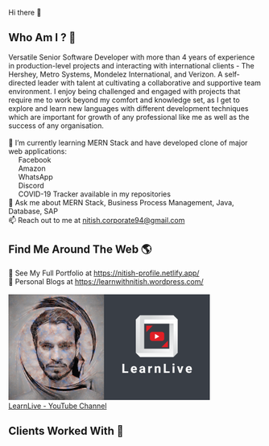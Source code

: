 Hi there 👋 </br>
## Who Am I ? 👨
Versatile Senior Software Developer with more than 4 years of experience in production-level projects and interacting with international clients - The Hershey, Metro Systems, Mondelez International, and Verizon. A self-directed leader with talent at cultivating a collaborative and supportive team environment. I enjoy being challenged and engaged with projects that require me to work beyond my comfort and knowledge set, as I get to explore and learn new languages with different development techniques which are important for growth of any professional like me as well as the success of any organisation. </br></br>
🌱 I’m currently learning MERN Stack and have developed clone of major web applications:</br>
 &nbsp; &nbsp; &nbsp;Facebook</br>
 &nbsp; &nbsp; &nbsp;Amazon</br>
 &nbsp; &nbsp; &nbsp;WhatsApp</br>
 &nbsp; &nbsp; &nbsp;Discord</br>
 &nbsp; &nbsp; &nbsp;COVID-19 Tracker available in my repositories </br>
💬 Ask me about MERN Stack, Business Process Management, Java, Database, SAP</br>
📫 Reach out to me at nitish.corporate94@gmail.com</br>
## Find Me Around The Web 🌎
💼 See My Full Portfolio at https://nitish-profile.netlify.app/</br>
📄 Personal Blogs at https://learnwithnitish.wordpress.com/</br></br>
<a href="https://www.youtube.com/channel/UCn1z0wb7dhFTnw_rrMrdaYw/videos">
<img src= "images/LearnLive2.png" width=400>
</a></br>
<a href="https://www.youtube.com/channel/UCn1z0wb7dhFTnw_rrMrdaYw/videos">LearnLive - YouTube Channel</a>

## Clients Worked With 👥

